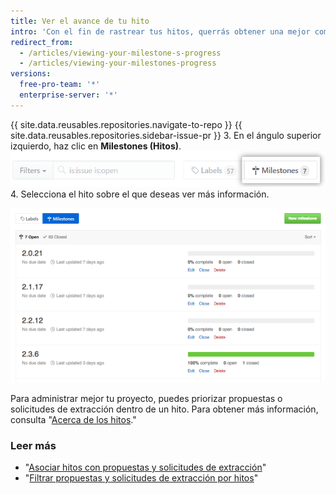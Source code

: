 ```yaml
---
title: Ver el avance de tu hito
intro: 'Con el fin de rastrear tus hitos, querrás obtener una mejor comprensión de cuántas propuestas y solicitudes de extracción abiertas están pendientes.'
redirect_from:
  - /articles/viewing-your-milestone-s-progress
  - /articles/viewing-your-milestones-progress
versions:
  free-pro-team: '*'
  enterprise-server: '*'
---
```


{{ site.data.reusables.repositories.navigate-to-repo }}
{{ site.data.reusables.repositories.sidebar-issue-pr }}
3. En el ángulo superior izquierdo, haz clic en **Milestones (Hitos)**. ![Botón de propuestas del hito](/assets/images/help/issues/issues_milestone_button.png)
4. Selecciona el hito sobre el que deseas ver más información.

![Resumen de propuestas del hito](/assets/images/help/issues/issues_milestone_overview.png)

Para administrar mejor tu proyecto, puedes priorizar propuestas o solicitudes de extracción dentro de un hito. Para obtener más información, consulta "[Acerca de los hitos](/articles/about-milestones#prioritizing-issues-and-pull-requests-in-milestones)."

### Leer más

* "[Asociar hitos con propuestas y solicitudes de extracción](/articles/associating-milestones-with-issues-and-pull-requests)"
* "[Filtrar propuestas y solicitudes de extracción por hitos](/articles/filtering-issues-and-pull-requests-by-milestone)"
